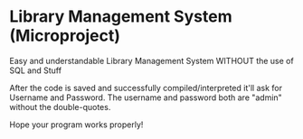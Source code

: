 # Library Management System (Microproject)
 Easy and understandable Library Management System WITHOUT the use of SQL and Stuff

After the code is saved and successfully compiled/interpreted it'll ask for Username and Password.
The username and password both are "admin" without the double-quotes. 

Hope your program works properly! 
